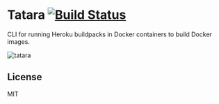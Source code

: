 # Tatara [![Build Status](https://travis-ci.org/heroku/tatara.svg?branch=master)](https://travis-ci.org/heroku/tatara)

CLI for running Heroku buildpacks in Docker containers to build Docker images.

![tatara](https://upload.wikimedia.org/wikipedia/commons/thumb/1/10/Japanischer_Tatara-Ofen_mit_Fl%C3%BCgelgebl%C3%A4se_%2818_Jahrhundert%29.jpg/722px-Japanischer_Tatara-Ofen_mit_Fl%C3%BCgelgebl%C3%A4se_%2818_Jahrhundert%29.jpg)

## License

MIT
